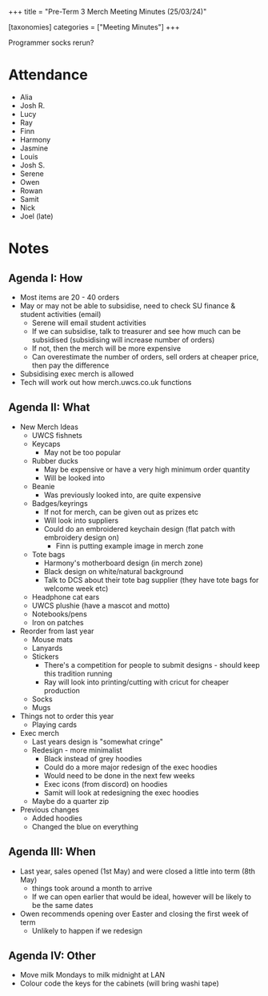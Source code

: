 +++ title = "Pre-Term 3 Merch Meeting Minutes (25/03/24)"

[taxonomies] 
categories = ["Meeting Minutes"] 
+++ 

Programmer socks rerun? 

<!-- more --> 

# Attendance 
* Alia 
* Josh R.
* Lucy
* Ray
* Finn
* Harmony 
* Jasmine 
* Louis 
* Josh S. 
* Serene 
* Owen 
* Rowan 
* Samit 
* Nick 
* Joel (late) 

# Notes
## Agenda I: How  
* Most items are 20 - 40 orders 
* May or may not be able to subsidise, need to check SU finance & student activities (email) 
	* Serene will email student activities
	* If we can subsidise, talk to treasurer and see how much can be subsidised (subsidising will increase number of orders)
	* If not, then the merch will be more expensive
	* Can overestimate the number of orders, sell orders at cheaper price, then pay the difference 
* Subsidising exec merch is allowed 
* Tech will work out how merch.uwcs.co.uk functions 
## Agenda II: What
* New Merch Ideas 
	* UWCS fishnets 
	* Keycaps 
		* May not be too popular 
	* Rubber ducks 
		* May be expensive or have a very high minimum order quantity 
		* Will be looked into 
	* Beanie 
		* Was previously looked into, are quite expensive  
	* Badges/keyrings 
		* If not for merch, can be given out as prizes etc 
		* Will look into suppliers 
		* Could do an embroidered keychain design (flat patch with embroidery design on) 
			* Finn is putting example image in merch zone 
	* Tote bags 
		* Harmony's motherboard design (in merch zone)
		* Black design on white/natural background 
		* Talk to DCS about their tote bag supplier (they have tote bags for welcome week etc)
	* Headphone cat ears 
	* UWCS plushie (have a mascot and motto)
	* Notebooks/pens 
	* Iron on patches
* Reorder from last year 
	* Mouse mats
	* Lanyards 
	* Stickers 
		* There's a competition for people to submit designs - should keep this tradition running 
		* Ray will look into printing/cutting with cricut for cheaper production 
	* Socks 
	* Mugs 
* Things not to order this year 
	* Playing cards 
* Exec merch 
	* Last years design is "somewhat cringe"
	* Redesign - more minimalist 
		* Black instead of grey hoodies 
		* Could do a more major redesign of the exec hoodies  
		* Would need to be done in the next few weeks 
		* Exec icons (from discord) on hoodies 
		* Samit will look at redesigning the exec hoodies
	* Maybe do a quarter zip  
* Previous changes 
	* Added hoodies
	* Changed the blue on everything
## Agenda III: When
* Last year, sales opened (1st May) and were closed a little into term (8th May)
	* things took around a month to arrive 
	* If we can open earlier that would be ideal, however will be likely to be the same dates 
* Owen recommends opening over Easter and closing the first week of term
	* Unlikely to happen if we redesign 
## Agenda IV: Other 
* Move milk Mondays to milk midnight at LAN 
* Colour code the keys for the cabinets (will bring washi tape)
